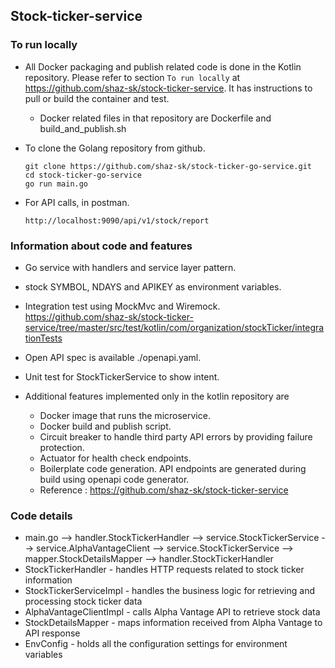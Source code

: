 ## Stock-ticker-service

### To run locally

- All Docker packaging and publish related code is done in the Kotlin repository. Please refer to section `To run locally` at https://github.com/shaz-sk/stock-ticker-service. It has instructions to pull or build the container and test.
  - Docker related files in that repository are Dockerfile and build_and_publish.sh

- To clone the Golang repository from github. 
  ```shell
  git clone https://github.com/shaz-sk/stock-ticker-go-service.git 
  cd stock-ticker-go-service
  go run main.go
  ``` 
- For API calls, in postman.
   ```  
   http://localhost:9090/api/v1/stock/report
   ```

### Information about code and features
- Go service with handlers and service layer pattern.
- stock SYMBOL, NDAYS and APIKEY as environment variables.
- Integration test using MockMvc and Wiremock. https://github.com/shaz-sk/stock-ticker-service/tree/master/src/test/kotlin/com/organization/stockTicker/integrationTests
- Open API spec is available ./openapi.yaml.
- Unit test for StockTickerService to show intent.

- Additional features implemented only in the kotlin repository are
  - Docker image that runs the microservice.
  - Docker build and publish script.
  - Circuit breaker to handle third party API errors by providing failure protection.
  - Actuator for health check endpoints.
  - Boilerplate code generation. API endpoints are generated during build using openapi code generator.
  - Reference : https://github.com/shaz-sk/stock-ticker-service


### Code details
- main.go --> handler.StockTickerHandler --> service.StockTickerService --> service.AlphaVantageClient --> service.StockTickerService --> mapper.StockDetailsMapper --> handler.StockTickerHandler
- StockTickerHandler - handles HTTP requests related to stock ticker information
- StockTickerServiceImpl - handles the business logic for retrieving and processing stock ticker data
- AlphaVantageClientImpl - calls Alpha Vantage API to retrieve stock data
- StockDetailsMapper - maps information received from Alpha Vantage to API response
- EnvConfig - holds all the configuration settings for environment variables
